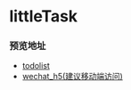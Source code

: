 # littleTask
### 预览地址
- [todolist](https://leere.me/Native-todolist)
- [wechat_h5(建议移动端访问)](https://leere.me/wechat_h5/dist)
